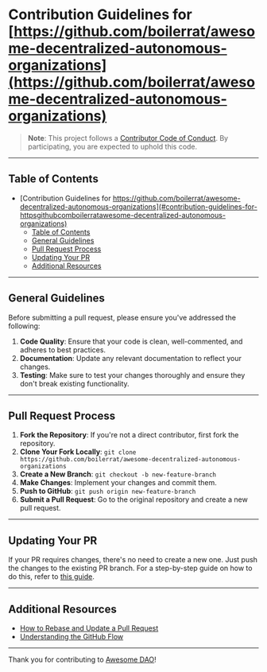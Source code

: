 # Contribution Guidelines for [https://github.com/boilerrat/awesome-decentralized-autonomous-organizations](https://github.com/boilerrat/awesome-decentralized-autonomous-organizations)

> **Note**: This project follows a [Contributor Code of Conduct](code-of-conduct.md). By participating, you are expected to uphold this code.

---

## Table of Contents
- [Contribution Guidelines for https://github.com/boilerrat/awesome-decentralized-autonomous-organizations](#contribution-guidelines-for-httpsgithubcomboilerratawesome-decentralized-autonomous-organizations)
  - [Table of Contents](#table-of-contents)
  - [General Guidelines](#general-guidelines)
  - [Pull Request Process](#pull-request-process)
  - [Updating Your PR](#updating-your-pr)
  - [Additional Resources](#additional-resources)

---

## General Guidelines

Before submitting a pull request, please ensure you've addressed the following:

1. **Code Quality**: Ensure that your code is clean, well-commented, and adheres to best practices.
2. **Documentation**: Update any relevant documentation to reflect your changes.
3. **Testing**: Make sure to test your changes thoroughly and ensure they don't break existing functionality.

---

## Pull Request Process

1. **Fork the Repository**: If you're not a direct contributor, first fork the repository.
2. **Clone Your Fork Locally**: `git clone https://github.com/boilerrat/awesome-decentralized-autonomous-organizations`
3. **Create a New Branch**: `git checkout -b new-feature-branch`
4. **Make Changes**: Implement your changes and commit them.
5. **Push to GitHub**: `git push origin new-feature-branch`
6. **Submit a Pull Request**: Go to the original repository and create a new pull request.

---

## Updating Your PR

If your PR requires changes, there's no need to create a new one. Just push the changes to the existing PR branch. For a step-by-step guide on how to do this, refer to [this guide](https://github.com/RichardLitt/knowledge/blob/master/github/amending-a-commit-guide.md).

---

## Additional Resources

- [How to Rebase and Update a Pull Request](https://github.com/edx/edx-platform/wiki/How-to-Rebase-a-Pull-Request)
- [Understanding the GitHub Flow](https://guides.github.com/introduction/flow/)

---

Thank you for contributing to [Awesome DAO](https://awesomedao.on.fleek.co/)!

